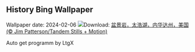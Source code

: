 ## History Bing Wallpaper
Wallpaper date: 2024-02-06
![](https://www.bing.com/th?id=OHR.LakeTahoeRock_ZH-CN5770740919_UHD.jpg&w=1000)Download: [盆景岩，太浩湖，内华达州，美国 (© Jim Patterson/Tandem Stills + Motion)](https://www.bing.com/th?id=OHR.LakeTahoeRock_ZH-CN5770740919_UHD.jpg)

Auto get programm by LtgX
